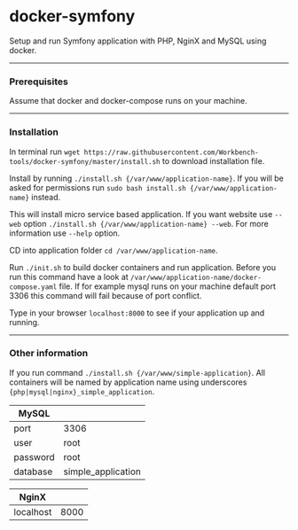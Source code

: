# docker-symfony

Setup and run Symfony application with PHP, NginX and MySQL using docker.

---
### Prerequisites

Assume that docker and docker-compose runs on your machine.

---

### Installation

In terminal run `wget https://raw.githubusercontent.com/Workbench-tools/docker-symfony/master/install.sh` to download installation file.

Install by running `./install.sh {/var/www/application-name}`. If you will be asked for permissions run `sudo bash install.sh {/var/www/application-name}` instead.

This will install micro service based application. If you want website use `--web` option `./install.sh {/var/www/application-name} --web`. For more information use `--help` option.

CD into application folder `cd /var/www/application-name`.

Run `./init.sh` to build docker containers and run application. 
Before you run this command have a look at `/var/www/application-name/docker-compose.yaml` file. If for example mysql runs on your machine default port 3306 this command will fail because of port conflict.

Type in your browser `localhost:8000` to see if your application up and running.

---

### Other information

If you run command `./install.sh {/var/www/simple-application}`. All containers will be named by application name using underscores `{php|mysql|nginx}_simple_application`.

| MySQL |       |
| ----- | ----- |
| port  | 3306 |
| user  | root |
| password | root |
| database | simple_application |

| NginX |       |
| ----- | ----- |
| localhost  | 8000 |